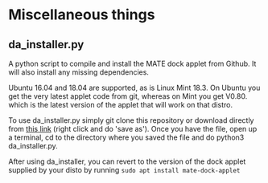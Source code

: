 # Miscellaneous things

## da_installer.py

A python script to compile and install the MATE dock applet from Github. It will also install any missing dependencies. 

Ubuntu 16.04 and 18.04 are supported, as is Linux Mint 18.3. On Ubuntu you get the very latest applet code from git, whereas on Mint you get V0.80. which is the latest version of the applet that will work on that distro.

To use da_installer.py simply git clone this repository or download directly from [this link](https://raw.githubusercontent.com/robint99/misc/master/da_installer.py) (right click and do 'save as'). Once you have the file, open up a terminal, cd to the directory where you saved the file and do python3 da_installer.py. 

After using da_installer, you can revert to the version of the dock applet supplied by your disto by running `sudo apt install mate-dock-applet`
